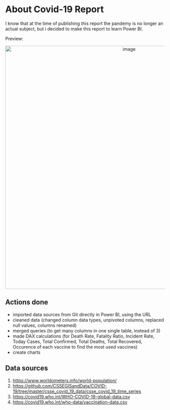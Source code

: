 # About Covid-19 Report

I know that at the time of publishing this report the pandemy is no longer an actual subject, but i decided to make this report to learn Power BI.

Preview:
<p align="center">
  <img width="767" alt="image" src="https://user-images.githubusercontent.com/91025810/182941590-9124240a-ceb4-4560-914c-ff6ea7880dd9.png">
</p>

## Actions done

- imported data sources from Git directly in Power BI, using the URL
- cleaned data (changed column data types, unpivoted columns, replaced null values, columns renamed)
- merged queries (to get many columns in one single table, instead of 3)
- made DAX calculations (for Death Rate, Fatality Ratio, Incident Rate, Today Cases, Total Confirmed, Total Deaths, Total Recovered, Occurence of each vaccine to find the most used vaccines)
- create charts

## Data sources
1. https://www.worldometers.info/world-population/
2. https://github.com/CSSEGISandData/COVID-19/tree/master/csse_covid_19_data/csse_covid_19_time_series
3. https://covid19.who.int/WHO-COVID-19-global-data.csv
4. https://covid19.who.int/who-data/vaccination-data.csv
